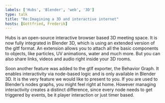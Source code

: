 ```yaml
---
labels: ['Hubs', 'Blender', 'web', '3D']
type: talk
title: "Re:Imagining a 3D and interactive internet"
hosts: [Gottfried, Frederik]
---
```


Hubs is an open-source interactive browser based 3D meeting space. It is
now fully integrated in Blender 3D, which is using an extended version of
the gltf format. An extension allows you to attach all the basic components
to objects, like particles, UV animations, water and much more. But you can
also share links, videos and audio right inside your 3D rooms.

Soon another feature was added to the gtlf exporter, the Behavior Graph.
It enables interactivity via node-based logic and is only available in
Blender 3D. It is the very feature we would like to present to you. If
you are used to Blender’s nodes graphs, you might feel right at home.
However managing interactivity creates a distinct difference, since every
node needs to get triggered by events, be it player interaction or just
timer based.
